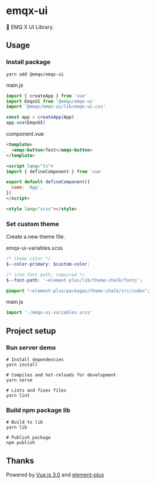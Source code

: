 # emqx-ui

🌌 EMQ X UI Library.

## Usage

### Install package

```shell
yarn add @emqx/emqx-ui
```

main.js

```js
import { createApp } from 'vue'
import EmqxUI from '@emqx/emqx-ui'
import '@emqx/emqx-ui/lib/emqx-ui.css'

const app = createApp(App)
app.use(EmqxUI)
```

component.vue

```html
<template>
  <emqx-button>Test</emqx-button>
</template>

<script lang="ts">
import { defineComponent } from 'vue'

export default defineComponent({
  name: 'App',
})
</script>

<style lang="scss"></style>
```

### Set custom theme

Create a new theme file.

emqx-ui-variables.scss

```scss
/* theme color */
$--color-primary: $custom-color;

/* icon font path, required */
$--font-path: '~element-plus/lib/theme-chalk/fonts';

@import "~element-plus/packages/theme-chalk/src/index";
```

main.js

```js
import './emqx-ui-variables.scss'
```

## Project setup

### Run server demo

```shell
# Install dependencies
yarn install

# Compiles and hot-reloads for development
yarn serve

# Lints and fixes files
yarn lint
```

### Build npm package lib

```shell
# Build to lib
yarn lib

# Publish package
npm publish
```

## Thanks

Powered by [Vue.js 3.0](https://v3.vuejs.org/) and [element-plus](https://element-plus.org/#/en-US)

